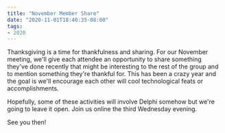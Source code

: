 ```yaml
---
title: "November Member Share"
date: "2020-11-01T18:40:35-08:00"
tags:
- 2020
---
```


<p>Thanksgiving is a time for thankfulness and sharing. For our November meeting, we'll give each attendee an opportunity to share something they've done recently that might be interesting to the rest of the group and to mention something they're thankful for. This has been a crazy year and the goal is we'll&nbsp;encourage each other will cool technological feats or accomplishments.</p>

<p>Hopefully, some of these activities will involve Delphi somehow but we're going to leave it open. Join us online the third Wednesday evening.</p>

<p>See you then!</p>
